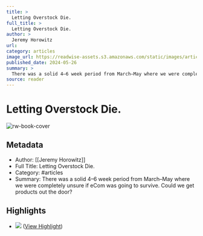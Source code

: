 ```yaml
---
title: >
  Letting Overstock Die.
full_title: >
  Letting Overstock Die.
author: >
  Jeremy Horowitz
url: 
category: articles
image_url: https://readwise-assets.s3.amazonaws.com/static/images/article3.5c705a01b476.png
published_date: 2024-05-26
summary: >
  There was a solid 4–6 week period from March–May where we were completely unsure if eCom was going to survive. Could we get products out the door?
source: reader
---
```

# Letting Overstock Die.

![rw-book-cover](https://readwise-assets.s3.amazonaws.com/static/images/article3.5c705a01b476.png)

## Metadata
- Author: [[Jeremy Horowitz]]
- Full Title: Letting Overstock Die.
- Category: #articles
- Summary: There was a solid 4–6 week period from March–May where we were completely unsure if eCom was going to survive. Could we get products out the door?

## Highlights
- ![](https://media.beehiiv.com/cdn-cgi/image/fit=scale-down,format=auto,onerror=redirect,quality=80/uploads/asset/file/9d734cb4-3aa9-448e-9d36-bc3b58ffee8b/Zulily_Search.png?t=1716551431) ([View Highlight](https://read.readwise.io/read/01hywgsd1zxzn4rj8r4cw4vh32))


